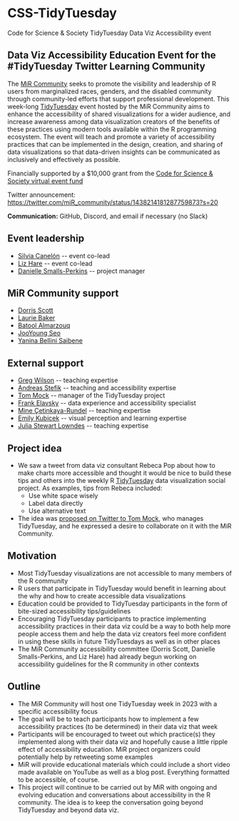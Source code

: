 # CSS-TidyTuesday
Code for Science &amp; Society TidyTuesday Data Viz Accessibility event

## Data Viz Accessibility Education Event for the #TidyTuesday Twitter Learning Community

The [MiR Community](https://mircommunity.com/about/) seeks to promote the visibility and leadership of R users from marginalized races, genders, and the disabled community through community-led efforts that support professional development. This week-long [TidyTuesday](https://github.com/rfordatascience/tidytuesday) event hosted by the MiR Community aims to enhance the accessibility of shared visualizations for a wider audience, and increase awareness among data visualization creators of the benefits of these practices using modern tools available within the R programming ecosystem. The event will teach and promote a variety of accessibility practices that can be implemented in the design, creation, and sharing of data visualizations so that data-driven insights can be communicated as inclusively and effectively as possible.

Financially supported by a $10,000 grant from the [Code for Science & Society virtual event fund](https://eventfund.codeforscience.org/announcing-the-new-cohort-of-event-fund-grantees/)

Twitter announcement: https://twitter.com/miR_community/status/1438214181287759873?s=20

**Communication:** GitHub, Discord, and email if necessary (no Slack)

## Event leadership
* [Silvia Canelón](https://twitter.com/spcanelon) -- event co-lead
* [Liz Hare](https://twitter.com/DogGeneticsLLC) -- event co-lead
* [Danielle Smalls-Perkins](https://twitter.com/smallperks) -- project manager

## MiR Community support
* [Dorris Scott](https://twitter.com/Dorris_Scott)
* [Laurie Baker](https://twitter.com/llbaker1707)
* [Batool Almarzouq](https://twitter.com/batool664)
* [JooYoung Seo](https://jooyoungseo.com/)
* [Yanina Bellini Saibene](https://twitter.com/yabellini)

## External support
* [Greg Wilson](https://twitter.com/gvwilson) -- teaching expertise
* [Andreas Stefik](https://web.cs.unlv.edu/stefika/) -- teaching and accessibility expertise
* [Tom Mock](https://twitter.com/thomas_mock) -- manager of the TidyTuesday project
* [Frank Elavsky](https://twitter.com/FrankElavsky) -- data experience and accessibility specialist
* [Mine Çetinkaya-Rundel](https://twitter.com/minebocek) -- teaching expertise
* [Emily Kubicek](https://twitter.com/steministemily) -- visual perception and learning expertise
* [Julia Stewart Lowndes](https://twitter.com/juliesquid) -- teaching expertise

## Project idea
* We saw a tweet from data viz consultant Rebeca Pop about how to make charts more accessible and thought it would be nice to build these tips and others into the weekly R [TidyTuesday](https://github.com/rfordatascience/tidytuesday) data visualization social project. As examples, tips from Rebeca included:
  * Use white space wisely
  * Label data directly
  * Use alternative text
* The idea was [proposed on Twitter to Tom Mock](https://twitter.com/spcanelon/status/1328503523797999616?s=20), who manages TidyTuesday, and he expressed a desire to collaborate on it with the MiR Community. 

## Motivation
* Most TidyTuesday visualizations are not accessible to many members of the R community
* R users that participate in TidyTuesday would benefit in learning about the why and how to create accessible data visualizations
* Education could be provided to TidyTuesday participants in the form of bite-sized accessibility tips/guidelines
* Encouraging TidyTuesday participants to practice implementing accessibility practices in their data viz could be a way to both help more people access them and help the data viz creators feel more confident in using these skills in future TidyTuesdays as well as in other places
* The MiR Community accessibility committee (Dorris Scott, Danielle Smalls-Perkins, and Liz Hare) had already begun working on accessibility guidelines for the R community in other contexts

## Outline
* The MiR Community will host one TidyTuesday week in 2023 with a specific accessibility focus
* The goal will be to teach participants how to implement a few accessibility practices (to be determined) in their data viz that week
* Participants will be encouraged to tweet out which practice(s) they implemented along with their data viz and hopefully cause a little ripple effect of accessibility education. MiR project organizers could potentially help by retweeting some examples
* MiR will provide educational materials which could include a short video made available on YouTube as well as a blog post. Everything formatted to be accessible, of course.
* This project will continue to be carried out by MiR with ongoing and evolving education and conversations about accessibility in the R community. The idea is to keep the conversation going beyond TidyTuesday and beyond data viz.

